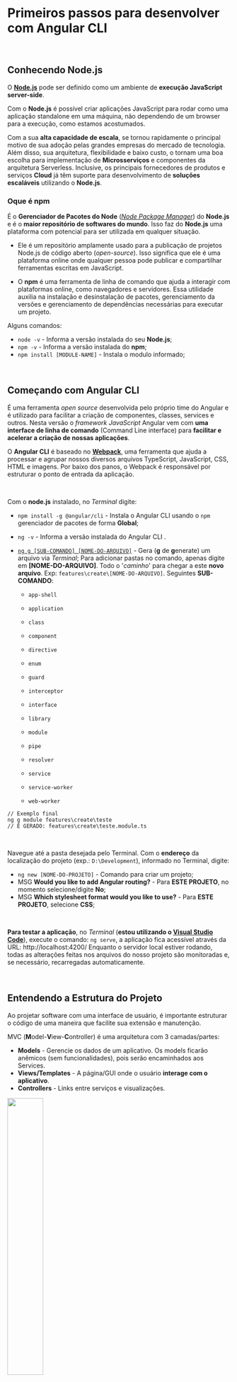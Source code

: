# Primeiros passos para desenvolver com Angular CLI

<br/>

## Conhecendo Node.js

O **[Node.js](https://nodejs.org/en/)** pode ser definido como um ambiente de **execução JavaScript server-side**.

Com o **Node.js** é possível criar aplicações JavaScript para rodar como uma aplicação standalone em uma máquina, não dependendo de um browser para a execução, como estamos acostumados.

Com a sua **alta capacidade de escala**, se tornou rapidamente o principal motivo de sua adoção pelas grandes empresas do mercado de tecnologia. Além disso, sua arquitetura, flexibilidade e baixo custo, o tornam uma boa escolha para implementação de **Microsserviços** e componentes da arquitetura Serverless. Inclusive, os principais fornecedores de produtos e serviços **Cloud** já têm suporte para desenvolvimento de **soluções escaláveis** utilizando o **Node.js**.

### Oque é npm

É o **Gerenciador de Pacotes do Node** (*[Node Package Manager](https://docs.npmjs.com/)*)  do **Node.js** e é o **maior repositório de softwares do mundo**. Isso faz do **Node.js** uma plataforma com potencial para ser utilizada em qualquer situação. 

- Ele é um repositório amplamente usado para a publicação de projetos Node.js de código aberto (*open-source*). Isso significa que ele é uma plataforma online onde qualquer pessoa pode publicar e compartilhar ferramentas escritas em JavaScript.

- O **npm** é uma ferramenta de linha de comando que ajuda a interagir com plataformas online, como navegadores e servidores. Essa utilidade auxilia na instalação e desinstalação de pacotes, gerenciamento da versões e gerenciamento de dependências necessárias para executar um projeto.

Alguns comandos:

- `node -v` - Informa a versão instalada  do seu **Node.js**;
- `npm -v` - Informa a versão instalada do **npm**;
- `npm install [MODULE-NAME]` - Instala o modulo informado;

<br/>

## Começando com Angular CLI

É uma ferramenta *open source* desenvolvida pelo próprio time do Angular e é utilizado para facilitar a criação de componentes, classes, services e outros. Nesta versão o *framework JavaScript* Angular vem com **uma interface de linha de comando** (Command Line interface) para **facilitar e acelerar a criação de nossas aplicações**.

O **Angular CLI** é baseado no [**Webpack**](https://webpack.js.org/), uma ferramenta que ajuda a processar e agrupar nossos diversos arquivos TypeScript, JavaScript, CSS, HTML e imagens. Por baixo dos panos, o Webpack é responsável por estruturar o ponto de entrada da aplicação.

<br/>

Com o **node.js** instalado, no *Terminal* digite: 

- `npm install -g @angular/cli`  - Instala o Angular CLI usando o `npm` gerenciador de pacotes de forma **Global**;

- `ng -v` - Informa a versão instalada do Angular CLI .

- [`ng g [SUB-COMANDO] [NOME-DO-ARQUIVO]`](https://angular.io/cli/generate) - Gera (**g** de **g**enerate) um arquivo via *Terminal*; Para adicionar pastas no comando, apenas digite em **[NOME-DO-ARQUIVO]**. Todo o '*caminho*' para chegar a este **novo arquivo**. Exp: `features\create\[NOME-DO-ARQUIVO]`.
  Seguintes **SUB-COMANDO**:

  - `app-shell` 

  - `application` 
  - `class` 
  - `component` 
  - `directive` 
  - `enum` 
  - `guard` 
  - `interceptor` 
  - `interface`
  - `library`
  - `module`
  - `pipe`
  - `resolver`
  - `service`
  - `service-worker`
  - `web-worker`

```
// Exemplo final
ng g module features\create\teste
// É GERADO: features\create\teste.module.ts
```

<br/>

Navegue até a pasta desejada pelo Terminal. Com o **endereço** da localização do projeto (exp.: `D:\Development`), informado no Terminal, digite:

- `ng new [NOME-DO-PROJETO]` - Comando para criar um projeto;
- MSG **Would you like to add Angular routing?** - Para **ESTE PROJETO**, no momento selecione/digite **No**;
- MSG **Which stylesheet format would you like to use?** - Para **ESTE PROJETO**, selecione **CSS**;

<br/>

**Para testar a aplicação**, no *Terminal* (**estou utilizando o [Visual Studio Code](https://code.visualstudio.com/)**), execute o comando: `ng serve`, a aplicação fica acessível através da URL: http://localhost:4200/ Enquanto o servidor local estiver rodando, todas as alterações feitas nos arquivos do nosso projeto são monitoradas e, se necessário, recarregadas automaticamente.

<br/>

## Entendendo a Estrutura do Projeto

Ao projetar software com uma interface de usuário, é importante estruturar o código de uma maneira que facilite sua extensão e manutenção. 

MVC (**M**odel-**V**iew-**C**ontroller) é uma arquitetura com 3 camadas/partes:

- **Models** - Gerencie os dados de um aplicativo. Os models ficarão anêmicos (sem funcionalidades), pois serão encaminhados aos Services.
- **Views/Templates** - A página/GUI onde o usuário **interage com o aplicativo**.
- **Controllers** - Links entre serviços e visualizações.

<img src="img/20210811224115.png" width="40%;" />



**Angular CLI** é composta pelos seguintes arquivos **TypeScript**:

- **node_modules** - Diretório responsável por armazenar as nossas bibliotecas, quando nós adicionamos algo no nosso arquivo `package.json`, ele irá gerenciar os pacotes e as suas versões dentro desse diretório;
- **src** - Diretório da nossa aplicação, dentro dele nós podemos criar os nossos services, componentes, modules;
- **assets** - Esse diretório nos permite trabalhar com arquivos extras a nossa aplicação, como as nossas imagens. Esse diretório é configurado dentro do nosso arquivo `angular.json`, caso queira alterar ele para um outro, basta ir até o nó a baixo e informar o nome do novo diretório:

- `user.model.ts` — Os **attributes** (model) de um *user*;
- `user.service.ts` — Gerencia todas as operações nos *users*;
- `users.component.ts` — O encarregado de aderir ao **Service** e à **View**;
- `users.component.html` — Responsável por atualizar e alterar a tela de exibição;

- `package.json` - Contem todas as versões de todas as dependências do **npm** utilizadas e que foram configuradas para nós pelo **Angular CLI**, e a medida que for adicionando dependências, elas são automaticamente adicionadas aqui;
- `angular.json` - Fornece padrões de configuração para todo o espaço de trabalho e específicos do projeto para ferramentas de construção e desenvolvimento fornecidas pela **Angular CLI** .
- `app.modules.ts` - O Angular é um *framework modular*, ele precisa de **um ou mais módulos** para que possamos gerenciar os nossos componentes, **esse** módulo acaba sendo um *default*, **mas podemos criar outros modules e chamar eles dentro dele**.
- `app.components.ts` - Pensando em uma **arquitetura MVC**, esse arquivo teria as mesmas responsabilidades das nossas **Controllers**.

<br/>

## Criando a primeira aplicação com Angular

#### O que é um Module do Angular CLI

Um **Module** é um mecanismo para agrupar **components**, **directives**, **pipes** e **services** relacionados, de forma a combinar com outros módulos para criar um aplicativo. Uma aplicação angular pode ser pensada como um **quebra-cabeça onde cada peça (ou cada módulo) é necessária para poder ver a imagem completa**.

> O **Modulo** em si, é um limitador de contexto, os componentes que a gente for adicionando dentro do nosso **Modulo** é que vão dar a "cor", a estrutura, é o que vão dar a aparência, é oque vai dar vida a esse **Modulo**.
>
> Então quando a gente for criar a nossa aplicação, ou quando for pensar na aplicação de vocês. O Modulo seria um **limitador de contexto**, por exemplo: Tenho uma pagina de **CRUD**, posso ter um **Modulo** que represente um **produto**, um **modulo** que represente uma **compra**, posso ter um **Modulo** que represente a parte de **login** e por ai vai. *Wesllhey Holanda*



#### O que é um Component do Angular CLI

Um Component controla uma **View**, de acordo com **seletores**, e pode usar **providers**, **directives** e **templates**. No Angular `tudo é um componente`.

<br/>

## Sintaxe de modelo no Angular

No Angular, um *modelo* é um pedaço de HTML. Use uma sintaxe especial dentro de um modelo para desenvolver muitos dos recursos do Angular

A [interpolação de texto](https://angular.io/guide/interpolation) permite incorporar valores de **string dinâmicos** em seus modelos HTML. 

Use a interpolação para alterar **dinamicamente** o que aparece em uma visualização do aplicativo, como a exibição de uma saudação personalizada que inclui o nome do usuário.

- [`{{` and `}}`](https://angular.io/guide/interpolation) - Exibe o valor da variável no modelo de componente correspondente;
- [`[]`, `()`, `[()]`](https://angular.io/guide/binding-syntax) - Tipos de ligação. Têm um nome de destino à esquerda do sinal de igual. O destino de uma associação é uma propriedade ou evento, que você coloca entre colchetes

<br/>

# Projeto Simples em Angular

[*] Neste projeto é necessário ter o module **bootstrap** instalado no projeto. Para instalar, no terminal (**Visual Studio Code**) digite: `npm install bootstrap`. para verificar se foi instalado com sucesso, verifique a pasta **node_modules**, e busque pelo nome **bootstrap**.

[*] Module **font-awesome** : `npm install font-awesome`.

[*] Precisa ter 2 **imagens** localizada em: **src/assets/images** com o nome: `forms.png` e `http.png` 

[*] Os arquivos não esta devidamente organizados.



### Models

A primeira classe construída neste exemplo é o modelo de aplicativo, **course.ts**, que estará localizado em `src\app\courses\course.ts`. Ele consiste nos atributos de classe.

```
export interface Course { 
    id: number;
    name: string;
    imageUrl: string;
    price: number;
    code: string;
    duration: number;
    rating: number;
    releaseDate: string;
}
```



### Views

Nesse caso, não precisamos trabalhar com o DOM, pois o Angular executará a tarefa “difícil” de manipular dinamicamente o DOM.

O HTML enriquecida com Angular do exemplo abaixo, estará localizado em `src\app\courses\course-list.component.html`.

```
<h2> Course List </h2>

<table class="table table-striped">
    <thead>
        <tr>
            <th>Image</th>
            <th>Name</th>
            <th>Price</th>
            <th>Code</th>
            <th>Release Date</th>
            <th>Rating</th>
            <th>Options</th>
        </tr>
    </thead>
    <tbody>
        <tr *ngFor="let course of courses">
            <td><img [src]="course.imageUrl" width="15%;"></td>
            <td>{{ course.name }}</td>
            <td>{{ course.price }}</td>
            <td>{{ course.code }}</td>
            <td>{{ course.releaseDate }}</td>
            <td>
                <!-- vincular course com star -->
                <app-star [rating]="course.rating" ></app-star>
            </td>
            <td></td>
        </tr>
    </tbody>

</table>
```

- ***ngFor** - É uma diretiva Angular que permite percorrer um array, ou qualquer objeto iterável, e exibir cada item do array como elemento na tela.



#### `src\app\courses\course-list.component.ts`

```
import { Component, Input, OnInit } from "@angular/core";
import { Course } from './course';

@Component({
    selector: 'app-course-list',
    templateUrl: './course-list.component.html'
})

export class CourseListComponent implements OnInit {
    courses: Course[] = [];

    ngOnInit(): void {
        this.courses = [
            {
                id: 1,
                name: 'Angular: Form',
                imageUrl: '/assets/images/forms.png',
                price: 99.99,
                code: 'DD-8W8F',
                duration: 120,
                rating: 4.5,
                releaseDate: 'November-05-2021'
            },
            {
                id: 2,
                name: 'Angular: HTTP',
                imageUrl: '/assets/images/http.png',
                price: 79.99,
                code: 'DD-8W8F',
                duration: 120,
                rating: 3,
                releaseDate: 'November-12-2021'
            }
        ]
    }

}
```

- **OnInit** - Esse *lifecycle hook* é chamado depois que o construtor é chamado e todas as variáveis são inicializadas.



### 'Star' folder in 'App' folder

#### `src\app\star\star.component.css`

```
.crop {
    overflow: hidden;
}
```

#### `src\app\star\star.component.html`

```
<div class="crop" [style.width.px]="starWidth" [title]="rating">
    <div style="width: 100px;">
        <span class="fa fa-star"></span>
        <span class="fa fa-star"></span>
        <span class="fa fa-star"></span>
        <span class="fa fa-star"></span>
        <span class="fa fa-star"></span>
    </div>
</div>
```

#### `src\app\star\star.component.ts`

```
import { Component, OnChanges, Input } from '@angular/core';

@Component({
    selector: 'app-star',
    templateUrl: './star.component.html',
    styleUrls: ['./star.component.css']
})

export class StarComponent implements OnChanges {

    @Input()
    rating: number = 0;

    starWidth: number = 0;

    ngOnChanges(): void {
        this.starWidth = this.rating * 74 / 5;
    }
}
```

- [`@Component`](https://angular.io/api/core/Component) - fornece metadados de configuração que determinam como o componente deve ser processado, instanciado e usado em tempo de execução.
  - **selector** - É usado para identificar cada componente exclusivamente na árvore de componentes e também define como o componente atual é representado no HTML DOM;
  - **templateUrl** - Aqui é fornecido o caminho relativo ou URL absoluto de um arquivo de modelo para um componente angular.
  - **styleUrls** - Um ou mais caminhos relativos ou URLs absolutos para arquivos contendo folhas de estilo **CSS** para usar neste componente;
- [`@Input()` e `@Output()`](https://angular.io/guide/inputs-outputs) - Fornece a um componente filho uma maneira de se comunicar com seu componente pai;
- **[OnChanges](https://angular.io/api/core/OnChanges)** - Um *lifecycle hook* que é chamado quando qualquer propriedade ligada a dados de uma diretiva é alterada.



### 'App' folder

#### `src\app\app.component.html`

```
<div class="container">

    <!-- Lista os courses, criado na pasta 'courses' -->
    <app-course-list></app-course-list>

    <!-- Mais Exemplos de angular -->
    {{title}}

    <br />

    {{name}}

    <br />

    <input [(ngModel)]="name" name="name">
</div>
```

#### `src\app\app.components.ts`

```
import { Component } from '@angular/core';

@Component({
  selector: 'app-root',
  templateUrl: './app.component.html',
  styleUrls: ['./app.component.css']
})

export class AppComponent {
  title = 'course-manager';

  name: string = 'John';
}
```

- [`@Component`](https://angular.io/guide/component-overview) - Os componentes são o bloco de construção principal para aplicações angulares. Cada componente consiste em:
  - Um modelo **HTML** que declara o que é renderizado na página;
  - Uma classe **Typescript** que define o comportamento;
  - Um seletor **CSS** que define como o componente é usado em um modelo;
  - Opcionalmente, estilos **CSS** aplicados ao modelo;



#### `src\app\app.module.ts`

```
import { NgModule } from '@angular/core';
import { BrowserModule } from '@angular/platform-browser';
import { FormsModule } from '@angular/forms';

import { AppComponent } from './app.component';
import { CourseListComponent } from './courses/course-list.component';
import { StarComponent } from './star/star.component';

@NgModule({
  declarations: [
    AppComponent,
    CourseListComponent,
    StarComponent
  ],
  imports: [
    BrowserModule,
    FormsModule
  ],
  providers: [],
  bootstrap: [AppComponent]
})
export class AppModule { }
```

- [`@NgModule`](https://angular.io/guide/ngmodules) - Configura o injetor e o compilador e ajuda a organizar coisas relacionadas.
  - **declarations** - São para disponibilizar diretivas (incluindo componentes e tubos) do módulo atual para outras diretivas no módulo atual. Os seletores de diretivas, componentes ou canais só são comparados com o HTML se forem declarados ou importados;
  - **imports** - Torna as declarações exportadas de outros módulos disponíveis no módulo atual;
  - **providers** - São para tornar serviços e valores conhecidos para DI (injeção de dependência). Eles são adicionados ao escopo raiz e injetados em outros serviços ou diretivas que os possuem como dependência.
  - **exports** - O conjunto de componentes, diretivas e canais declarados neste **NgModule-exports** podem ser usados **no modelo de qualquer componente** que faça parte de um **NgModule-imports**  deste NgModule



### Global folder

#### `src\style.css`

```
/* You can add global styles to this file, and also import other style files */
@import '~bootstrap/dist/css/bootstrap.min.css';
@import '~font-awesome/css/font-awesome.min.css';
```

Importando o **boostrap** e **font-awesome** ao CSS *global*;



# Referências

Doc Npmjs. **About npm** - https://docs.npmjs.com/about-npm

Hostinger. **O Que É npm? Introdução Básica para Iniciantes** - https://www.hostinger.com.br/tutoriais/o-que-e-npm

Angular. **CLI Overview and Command Reference** - https://angular.io/cli

Fabricadecodigo. **Primeiros passos com o Angular CLI** - https://www.fabricadecodigo.com/primeiros-passos-com-o-angular-cli/

Alura por Otávio Prado. **Criando aplicações Angular com Angular CLI** - https://www.alura.com.br/artigos/criando-aplicacoes-angular-com-angular-cli

Opus Software. **Node.js – O que é, como funciona e quais as vantagens** - https://www.opus-software.com.br/node-js/

Angular. **Angular workspace configuration** - https://angular.io/guide/workspace-config#:~:text=A%20file%20named%20angular.,to%20the%20root%20workspace%20folder.

iMasters por Thiago Adriano. **Conhecendo a fundo a estrutura de um projeto criado com o Angular Cli** - https://imasters.com.br/desenvolvimento/angular-cli-scaffold

Tutorials Teacher. **Node.js Module** - https://www.tutorialsteacher.com/nodejs/nodejs-modules

Macoratti.net **Angular 2/4 - Apresentando o Angular CLI - V** - http://www.macoratti.net/17/06/angcli_pag5.htm

Macoratti.net **Angular 2/4 - Apresentando o Angular CLI - II** - http://www.macoratti.net/17/06/angcli_pag2.htm

Stackoverflow. **Angular Concepts** - https://stackoverflow.com/questions/39062930/what-is-the-difference-between-declarations-providers-and-import-in-ngmodule

Angular. **Angular Components Overview** - https://angular.io/guide/component-overview

WarContent. **ngFor Angular - Como criar Poderosos Loops de Repetição** - https://warcontent.com/angular-ngfor/

DEV por Carlos Caballero. **Understanding MVC-Services for Frontend: Angular** - https://dev.to/angular/understanding-mvc-services-for-frontend-angular-3e8a

